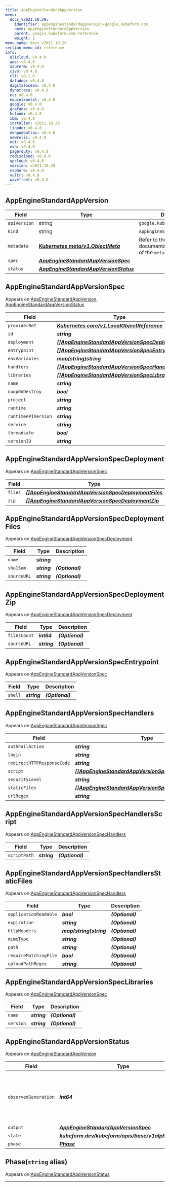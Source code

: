 ```yaml
---
title: AppEngineStandardAppVersion
menu:
  docs_v2021.10.29:
    identifier: appenginestandardappversion-google.kubeform.com
    name: AppEngineStandardAppVersion
    parent: google.kubeform.com-reference
    weight: 1
menu_name: docs_v2021.10.29
section_menu_id: reference
info:
  alicloud: v0.4.0
  aws: v0.4.0
  azurerm: v0.4.0
  civo: v0.4.0
  cli: v0.1.0
  datadog: v0.4.0
  digitalocean: v0.4.0
  dynatrace: v0.4.0
  ec: v0.4.0
  equinixmetal: v0.4.0
  google: v0.4.0
  grafana: v0.4.0
  hcloud: v0.4.0
  ibm: v0.4.0
  installer: v2021.10.29
  linode: v0.4.0
  mongodbatlas: v0.4.0
  newrelic: v0.4.0
  oci: v0.4.0
  ovh: v0.4.0
  pagerduty: v0.4.0
  rediscloud: v0.4.0
  upcloud: v0.4.0
  version: v2021.10.29
  vsphere: v0.4.0
  vultr: v0.4.0
  wavefront: v0.4.0
---
```


## AppEngineStandardAppVersion
| Field | Type | Description |
| ------ | ----- | ----------- |
| `apiVersion` | string | `google.kubeform.com/v1alpha1` |
|    `kind` | string | `AppEngineStandardAppVersion` |
| `metadata` | ***[Kubernetes meta/v1.ObjectMeta](https://v1-18.docs.kubernetes.io/docs/reference/generated/kubernetes-api/v1.18/#objectmeta-v1-meta)***|Refer to the Kubernetes API documentation for the fields of the `metadata` field.|
| `spec` | ***[AppEngineStandardAppVersionSpec](#appenginestandardappversionspec)***||
| `status` | ***[AppEngineStandardAppVersionStatus](#appenginestandardappversionstatus)***||
## AppEngineStandardAppVersionSpec

Appears on:[AppEngineStandardAppVersion](#appenginestandardappversion), [AppEngineStandardAppVersionStatus](#appenginestandardappversionstatus)

| Field | Type | Description |
| ------ | ----- | ----------- |
| `providerRef` | ***[Kubernetes core/v1.LocalObjectReference](https://v1-18.docs.kubernetes.io/docs/reference/generated/kubernetes-api/v1.18/#localobjectreference-v1-core)***||
| `id` | ***string***||
| `deployment` | ***[[]AppEngineStandardAppVersionSpecDeployment](#appenginestandardappversionspecdeployment)***| ***(Optional)*** |
| `entrypoint` | ***[[]AppEngineStandardAppVersionSpecEntrypoint](#appenginestandardappversionspecentrypoint)***| ***(Optional)*** |
| `envVariables` | ***map[string]string***| ***(Optional)*** |
| `handlers` | ***[[]AppEngineStandardAppVersionSpecHandlers](#appenginestandardappversionspechandlers)***| ***(Optional)*** |
| `libraries` | ***[[]AppEngineStandardAppVersionSpecLibraries](#appenginestandardappversionspeclibraries)***| ***(Optional)*** |
| `name` | ***string***| ***(Optional)*** |
| `noopOnDestroy` | ***bool***| ***(Optional)*** |
| `project` | ***string***| ***(Optional)*** |
| `runtime` | ***string***||
| `runtimeAPIVersion` | ***string***| ***(Optional)*** |
| `service` | ***string***| ***(Optional)*** |
| `threadsafe` | ***bool***| ***(Optional)*** |
| `versionID` | ***string***| ***(Optional)*** |
## AppEngineStandardAppVersionSpecDeployment

Appears on:[AppEngineStandardAppVersionSpec](#appenginestandardappversionspec)

| Field | Type | Description |
| ------ | ----- | ----------- |
| `files` | ***[[]AppEngineStandardAppVersionSpecDeploymentFiles](#appenginestandardappversionspecdeploymentfiles)***| ***(Optional)*** |
| `zip` | ***[[]AppEngineStandardAppVersionSpecDeploymentZip](#appenginestandardappversionspecdeploymentzip)***| ***(Optional)*** |
## AppEngineStandardAppVersionSpecDeploymentFiles

Appears on:[AppEngineStandardAppVersionSpecDeployment](#appenginestandardappversionspecdeployment)

| Field | Type | Description |
| ------ | ----- | ----------- |
| `name` | ***string***||
| `sha1Sum` | ***string***| ***(Optional)*** |
| `sourceURL` | ***string***| ***(Optional)*** |
## AppEngineStandardAppVersionSpecDeploymentZip

Appears on:[AppEngineStandardAppVersionSpecDeployment](#appenginestandardappversionspecdeployment)

| Field | Type | Description |
| ------ | ----- | ----------- |
| `filesCount` | ***int64***| ***(Optional)*** |
| `sourceURL` | ***string***| ***(Optional)*** |
## AppEngineStandardAppVersionSpecEntrypoint

Appears on:[AppEngineStandardAppVersionSpec](#appenginestandardappversionspec)

| Field | Type | Description |
| ------ | ----- | ----------- |
| `shell` | ***string***| ***(Optional)*** |
## AppEngineStandardAppVersionSpecHandlers

Appears on:[AppEngineStandardAppVersionSpec](#appenginestandardappversionspec)

| Field | Type | Description |
| ------ | ----- | ----------- |
| `authFailAction` | ***string***| ***(Optional)*** |
| `login` | ***string***| ***(Optional)*** |
| `redirectHTTPResponseCode` | ***string***| ***(Optional)*** |
| `script` | ***[[]AppEngineStandardAppVersionSpecHandlersScript](#appenginestandardappversionspechandlersscript)***| ***(Optional)*** |
| `securityLevel` | ***string***| ***(Optional)*** |
| `staticFiles` | ***[[]AppEngineStandardAppVersionSpecHandlersStaticFiles](#appenginestandardappversionspechandlersstaticfiles)***| ***(Optional)*** |
| `urlRegex` | ***string***| ***(Optional)*** |
## AppEngineStandardAppVersionSpecHandlersScript

Appears on:[AppEngineStandardAppVersionSpecHandlers](#appenginestandardappversionspechandlers)

| Field | Type | Description |
| ------ | ----- | ----------- |
| `scriptPath` | ***string***| ***(Optional)*** |
## AppEngineStandardAppVersionSpecHandlersStaticFiles

Appears on:[AppEngineStandardAppVersionSpecHandlers](#appenginestandardappversionspechandlers)

| Field | Type | Description |
| ------ | ----- | ----------- |
| `applicationReadable` | ***bool***| ***(Optional)*** |
| `expiration` | ***string***| ***(Optional)*** |
| `httpHeaders` | ***map[string]string***| ***(Optional)*** |
| `mimeType` | ***string***| ***(Optional)*** |
| `path` | ***string***| ***(Optional)*** |
| `requireMatchingFile` | ***bool***| ***(Optional)*** |
| `uploadPathRegex` | ***string***| ***(Optional)*** |
## AppEngineStandardAppVersionSpecLibraries

Appears on:[AppEngineStandardAppVersionSpec](#appenginestandardappversionspec)

| Field | Type | Description |
| ------ | ----- | ----------- |
| `name` | ***string***| ***(Optional)*** |
| `version` | ***string***| ***(Optional)*** |
## AppEngineStandardAppVersionStatus

Appears on:[AppEngineStandardAppVersion](#appenginestandardappversion)

| Field | Type | Description |
| ------ | ----- | ----------- |
| `observedGeneration` | ***int64***| ***(Optional)*** Resource generation, which is updated on mutation by the API Server.|
| `output` | ***[AppEngineStandardAppVersionSpec](#appenginestandardappversionspec)***| ***(Optional)*** |
| `state` | ***kubeform.dev/kubeform/apis/base/v1alpha1.State***| ***(Optional)*** |
| `phase` | ***[Phase](#phase)***| ***(Optional)*** |
## Phase(`string` alias)

Appears on:[AppEngineStandardAppVersionStatus](#appenginestandardappversionstatus)

---
